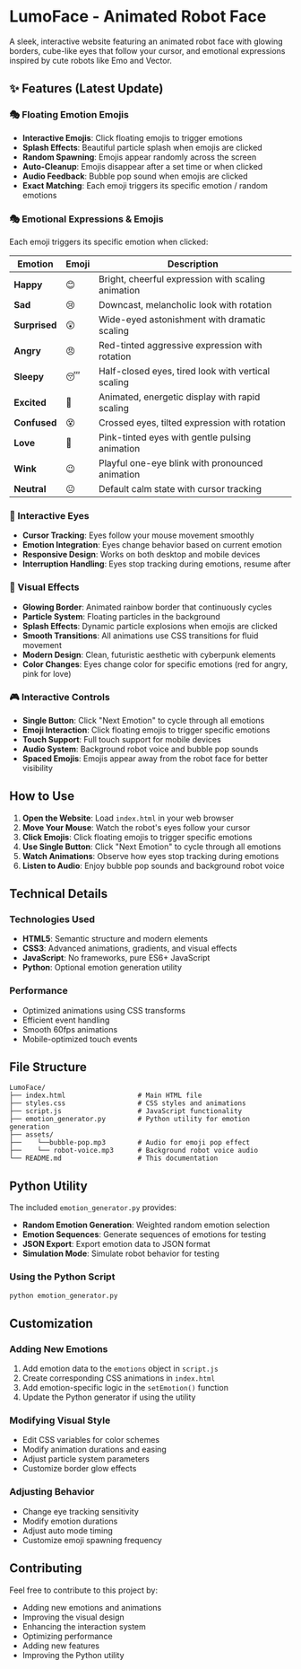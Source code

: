 # LumoFace - Animated Robot Face

A sleek, interactive website featuring an animated robot face with glowing borders, cube-like eyes that follow your cursor, and emotional expressions inspired by cute robots like Emo and Vector.

## ✨  Features (Latest Update)

### 🎭 Floating Emotion Emojis
- **Interactive Emojis**: Click floating emojis to trigger emotions
- **Splash Effects**: Beautiful particle splash when emojis are clicked
- **Random Spawning**: Emojis appear randomly across the screen
- **Auto-Cleanup**: Emojis disappear after a set time or when clicked
- **Audio Feedback**: Bubble pop sound when emojis are clicked
- **Exact Matching**: Each emoji triggers its specific emotion / random emotions


### 🎭 Emotional Expressions & Emojis
Each emoji triggers its specific emotion when clicked:

| Emotion | Emoji | Description |
|---------|-------|-------------|
| **Happy** | 😊 | Bright, cheerful expression with scaling animation |
| **Sad** | 😢 | Downcast, melancholic look with rotation |
| **Surprised** | 😲 | Wide-eyed astonishment with dramatic scaling |
| **Angry** | 😠 | Red-tinted aggressive expression with rotation |
| **Sleepy** | 😴 | Half-closed eyes, tired look with vertical scaling |
| **Excited** | 🤩 | Animated, energetic display with rapid scaling |
| **Confused** | 😵 | Crossed eyes, tilted expression with rotation |
| **Love** | 🥰 | Pink-tinted eyes with gentle pulsing animation |
| **Wink** | 😉 | Playful one-eye blink with pronounced animation |
| **Neutral** | 😐 | Default calm state with cursor tracking |

### 👀 Interactive Eyes
- **Cursor Tracking**: Eyes follow your mouse movement smoothly
- **Emotion Integration**: Eyes change behavior based on current emotion
- **Responsive Design**: Works on both desktop and mobile devices
- **Interruption Handling**: Eyes stop tracking during emotions, resume after

### 🎨 Visual Effects
- **Glowing Border**: Animated rainbow border that continuously cycles
- **Particle System**: Floating particles in the background
- **Splash Effects**: Dynamic particle explosions when emojis are clicked
- **Smooth Transitions**: All animations use CSS transitions for fluid movement
- **Modern Design**: Clean, futuristic aesthetic with cyberpunk elements
- **Color Changes**: Eyes change color for specific emotions (red for angry, pink for love)

### 🎮 Interactive Controls
- **Single Button**: Click "Next Emotion" to cycle through all emotions
- **Emoji Interaction**: Click floating emojis to trigger specific emotions
- **Touch Support**: Full touch support for mobile devices
- **Audio System**: Background robot voice and bubble pop sounds
- **Spaced Emojis**: Emojis appear away from the robot face for better visibility

## How to Use

1. **Open the Website**: Load `index.html` in your web browser
2. **Move Your Mouse**: Watch the robot's eyes follow your cursor
3. **Click Emojis**: Click floating emojis to trigger specific emotions
4. **Use Single Button**: Click "Next Emotion" to cycle through all emotions
5. **Watch Animations**: Observe how eyes stop tracking during emotions
6. **Listen to Audio**: Enjoy bubble pop sounds and background robot voice

## Technical Details

### Technologies Used
- **HTML5**: Semantic structure and modern elements
- **CSS3**: Advanced animations, gradients, and visual effects
- **JavaScript**: No frameworks, pure ES6+ JavaScript
- **Python**: Optional emotion generation utility


### Performance
- Optimized animations using CSS transforms
- Efficient event handling
- Smooth 60fps animations
- Mobile-optimized touch events

## File Structure

```
LumoFace/
├── index.html                  # Main HTML file
├── styles.css                  # CSS styles and animations
├── script.js                   # JavaScript functionality
├── emotion_generator.py        # Python utility for emotion generation
├── assets/
├──    └──bubble-pop.mp3        # Audio for emoji pop effect
├──    └── robot-voice.mp3      # Background robot voice audio
└── README.md                   # This documentation

```

## Python Utility

The included `emotion_generator.py` provides:
- **Random Emotion Generation**: Weighted random emotion selection
- **Emotion Sequences**: Generate sequences of emotions for testing
- **JSON Export**: Export emotion data to JSON format
- **Simulation Mode**: Simulate robot behavior for testing

### Using the Python Script
```bash
python emotion_generator.py
```

## Customization

### Adding New Emotions
1. Add emotion data to the `emotions` object in `script.js`
2. Create corresponding CSS animations in `index.html`
3. Add emotion-specific logic in the `setEmotion()` function
4. Update the Python generator if using the utility

### Modifying Visual Style
- Edit CSS variables for color schemes
- Modify animation durations and easing
- Adjust particle system parameters
- Customize border glow effects

### Adjusting Behavior
- Change eye tracking sensitivity
- Modify emotion durations
- Adjust auto mode timing
- Customize emoji spawning frequency

## Contributing

Feel free to contribute to this project by:
- Adding new emotions and animations
- Improving the visual design
- Enhancing the interaction system
- Optimizing performance
- Adding new features
- Improving the Python utility

